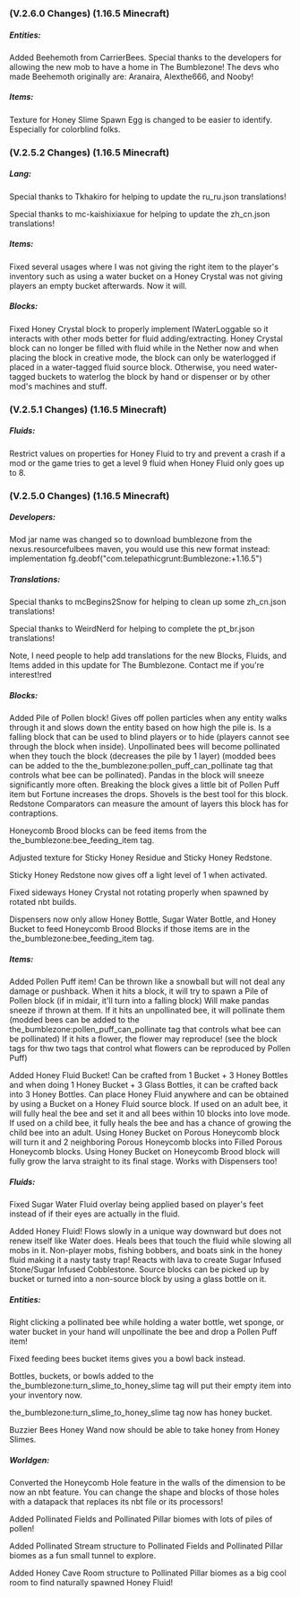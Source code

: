 ### **(V.2.6.0 Changes) (1.16.5 Minecraft)**

##### Entities:
Added Beehemoth from CarrierBees. Special thanks to the developers for allowing the new mob to have a home in The Bumblezone!
 The devs who made Beehemoth originally are: Aranaira, Alexthe666, and Nooby!

##### Items:
Texture for Honey Slime Spawn Egg is changed to be easier to identify. Especially for colorblind folks.


### **(V.2.5.2 Changes) (1.16.5 Minecraft)**

##### Lang:
Special thanks to Tkhakiro for helping to update the ru_ru.json translations!

Special thanks to mc-kaishixiaxue for helping to update the zh_cn.json translations!

##### Items:
Fixed several usages where I was not giving the right item to the player's inventory such as using a water bucket on
 a Honey Crystal was not giving players an empty bucket afterwards. Now it will.

##### Blocks:
Fixed Honey Crystal block to properly implement IWaterLoggable so it interacts with other mods better for fluid adding/extracting.
 Honey Crystal block can no longer be filled with fluid while in the Nether now and when placing the block in creative mode,
 the block can only be waterlogged if placed in a water-tagged fluid source block. Otherwise, you need water-tagged buckets to 
 waterlog the block by hand or dispenser or by other mod's machines and stuff.


### **(V.2.5.1 Changes) (1.16.5 Minecraft)**

##### Fluids:
Restrict values on properties for Honey Fluid to try and prevent a crash if a mod or the game tries to get a level 9 fluid when Honey Fluid only goes up to 8.


### **(V.2.5.0 Changes) (1.16.5 Minecraft)**

##### Developers:
Mod jar name was changed so to download bumblezone from the nexus.resourcefulbees maven, you would use this new format instead:
 implementation fg.deobf("com.telepathicgrunt:Bumblezone:<modversion>+1.16.5")

##### Translations:
Special thanks to mcBegins2Snow for helping to clean up some zh_cn.json translations!

Special thanks to WeirdNerd for helping to complete the pt_br.json translations!

Note, I need people to help add translations for the new Blocks, Fluids, and Items added in this update for The Bumblezone. Contact me if you're interest!red

##### Blocks:
Added Pile of Pollen block! 
 Gives off pollen particles when any entity walks through it and slows down the entity based on how high the pile is.
 Is a falling block that can be used to blind players or to hide (players cannot see through the block when inside).
 Unpollinated bees will become pollinated when they touch the block (decreases the pile by 1 layer) (modded bees can be added to the the_bumblezone:pollen_puff_can_pollinate tag that controls what bee can be pollinated).
 Pandas in the block will sneeze significantly more often.
 Breaking the block gives a little bit of Pollen Puff item but Fortune increases the drops. Shovels is the best tool for this block.
 Redstone Comparators can measure the amount of layers this block has for contraptions.

Honeycomb Brood blocks can be feed items from the the_bumblezone:bee_feeding_item tag.

Adjusted texture for Sticky Honey Residue and Sticky Honey Redstone.

Sticky Honey Redstone now gives off a light level of 1 when activated.

Fixed sideways Honey Crystal not rotating properly when spawned by rotated nbt builds.

Dispensers now only allow Honey Bottle, Sugar Water Bottle, and Honey Bucket to feed Honeycomb Brood Blocks if those items are in the the_bumblezone:bee_feeding_item tag.

##### Items:
Added Pollen Puff item!
 Can be thrown like a snowball but will not deal any damage or pushback.
 When it hits a block, it will try to spawn a Pile of Pollen block (if in midair, it'll turn into a falling block)
 Will make pandas sneeze if thrown at them.
 If it hits an unpollinated bee, it will pollinate them (modded bees can be added to the the_bumblezone:pollen_puff_can_pollinate tag that controls what bee can be pollinated)
 If it hits a flower, the flower may reproduce! (see the block tags for thw two tags that control what flowers can be reproduced by Pollen Puff)

Added Honey Fluid Bucket!
 Can be crafted from 1 Bucket + 3 Honey Bottles and when doing 1 Honey Bucket + 3 Glass Bottles, it can be crafted back into 3 Honey Bottles.
 Can place Honey Fluid anywhere and can be obtained by using a Bucket on a Honey Fluid source block.
 If used on an adult bee, it will fully heal the bee and set it and all bees within 10 blocks into love mode.
 If used on a child bee, it fully heals the bee and has a chance of growing the child bee into an adult.
 Using Honey Bucket on Porous Honeycomb block will turn it and 2 neighboring Porous Honeycomb blocks into Filled Porous Honeycomb blocks.
 Using Honey Bucket on Honeycomb Brood block will fully grow the larva straight to its final stage.
 Works with Dispensers too!

##### Fluids:
Fixed Sugar Water Fluid overlay being applied based on player's feet instead of if their eyes are actually in the fluid.

Added Honey Fluid!
 Flows slowly in a unique way downward but does not renew itself like Water does.
 Heals bees that touch the fluid while slowing all mobs in it.
 Non-player mobs, fishing bobbers, and boats sink in the honey fluid making it a nasty tasty trap!
 Reacts with lava to create Sugar Infused Stone/Sugar Infused Cobblestone.
 Source blocks can be picked up by bucket or turned into a non-source block by using a glass bottle on it.

##### Entities:
Right clicking a pollinated bee while holding a water bottle, wet sponge, or water bucket in your hand will unpollinate the bee and drop a Pollen Puff item!

Fixed feeding bees bucket items gives you a bowl back instead.

Bottles, buckets, or bowls added to the the_bumblezone:turn_slime_to_honey_slime tag will put their empty item into your inventory now.

the_bumblezone:turn_slime_to_honey_slime tag now has honey bucket. 

Buzzier Bees Honey Wand now should be able to take honey from Honey Slimes.

##### Worldgen:
Converted the Honeycomb Hole feature in the walls of the dimension to be now an nbt feature.
  You can change the shape and blocks of those holes with a datapack that replaces its nbt file or its processors!

Added Pollinated Fields and Pollinated Pillar biomes with lots of piles of pollen!

Added Pollinated Stream structure to Pollinated Fields and Pollinated Pillar biomes as a fun small tunnel to explore.

Added Honey Cave Room structure to Pollinated Pillar biomes as a big cool room to find naturally spawned Honey Fluid!